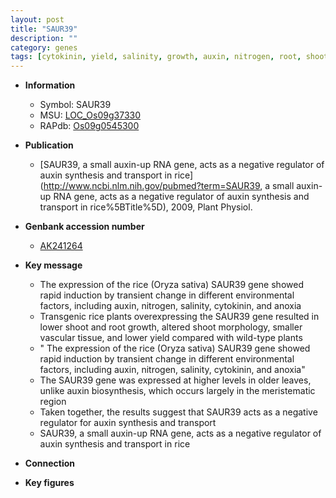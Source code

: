 ```yaml
---
layout: post
title: "SAUR39"
description: ""
category: genes
tags: [cytokinin, yield, salinity, growth, auxin, nitrogen, root, shoot, meristem]
---
```


* **Information**  
    + Symbol: SAUR39  
    + MSU: [LOC_Os09g37330](http://rice.plantbiology.msu.edu/cgi-bin/ORF_infopage.cgi?orf=LOC_Os09g37330)  
    + RAPdb: [Os09g0545300](http://rapdb.dna.affrc.go.jp/viewer/gbrowse_details/irgsp1?name=Os09g0545300)  

* **Publication**  
    + [SAUR39, a small auxin-up RNA gene, acts as a negative regulator of auxin synthesis and transport in rice](http://www.ncbi.nlm.nih.gov/pubmed?term=SAUR39, a small auxin-up RNA gene, acts as a negative regulator of auxin synthesis and transport in rice%5BTitle%5D), 2009, Plant Physiol.

* **Genbank accession number**  
    + [AK241264](http://www.ncbi.nlm.nih.gov/nuccore/AK241264)

* **Key message**  
    + The expression of the rice (Oryza sativa) SAUR39 gene showed rapid induction by transient change in different environmental factors, including auxin, nitrogen, salinity, cytokinin, and anoxia
    + Transgenic rice plants overexpressing the SAUR39 gene resulted in lower shoot and root growth, altered shoot morphology, smaller vascular tissue, and lower yield compared with wild-type plants
    + " The expression of the rice (Oryza sativa) SAUR39 gene showed rapid induction by transient change in different environmental factors, including auxin, nitrogen, salinity, cytokinin, and anoxia"
    + The SAUR39 gene was expressed at higher levels in older leaves, unlike auxin biosynthesis, which occurs largely in the meristematic region
    + Taken together, the results suggest that SAUR39 acts as a negative regulator for auxin synthesis and transport
    + SAUR39, a small auxin-up RNA gene, acts as a negative regulator of auxin synthesis and transport in rice

* **Connection**  

* **Key figures**  


